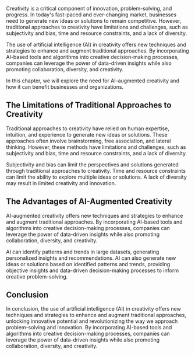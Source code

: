 
Creativity is a critical component of innovation, problem-solving, and progress. In today's fast-paced and ever-changing market, businesses need to generate new ideas or solutions to remain competitive. However, traditional approaches to creativity have limitations and challenges, such as subjectivity and bias, time and resource constraints, and a lack of diversity.

The use of artificial intelligence (AI) in creativity offers new techniques and strategies to enhance and augment traditional approaches. By incorporating AI-based tools and algorithms into creative decision-making processes, companies can leverage the power of data-driven insights while also promoting collaboration, diversity, and creativity.

In this chapter, we will explore the need for AI-augmented creativity and how it can benefit businesses and organizations.

The Limitations of Traditional Approaches to Creativity
-------------------------------------------------------

Traditional approaches to creativity have relied on human expertise, intuition, and experience to generate new ideas or solutions. These approaches often involve brainstorming, free association, and lateral thinking. However, these methods have limitations and challenges, such as subjectivity and bias, time and resource constraints, and a lack of diversity.

Subjectivity and bias can limit the perspectives and solutions generated through traditional approaches to creativity. Time and resource constraints can limit the ability to explore multiple ideas or solutions. A lack of diversity may result in limited creativity and innovation.

The Advantages of AI-Augmented Creativity
-----------------------------------------

AI-augmented creativity offers new techniques and strategies to enhance and augment traditional approaches. By incorporating AI-based tools and algorithms into creative decision-making processes, companies can leverage the power of data-driven insights while also promoting collaboration, diversity, and creativity.

AI can identify patterns and trends in large datasets, generating personalized insights and recommendations. AI can also generate new ideas or solutions based on identified patterns and trends, providing objective insights and data-driven decision-making processes to inform creative problem-solving.

Conclusion
----------

In conclusion, the use of artificial intelligence (AI) in creativity offers new techniques and strategies to enhance and augment traditional approaches, unlocking innovative potential and revolutionizing the way we approach problem-solving and innovation. By incorporating AI-based tools and algorithms into creative decision-making processes, companies can leverage the power of data-driven insights while also promoting collaboration, diversity, and creativity.
